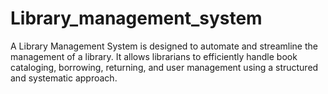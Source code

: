 # Library_management_system
A Library Management System is designed to automate and streamline the management of a library. It allows librarians to efficiently handle book cataloging, borrowing, returning, and user management using a structured and systematic approach.
